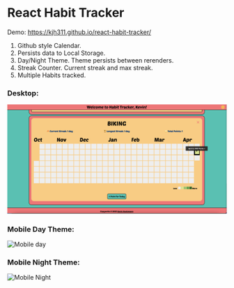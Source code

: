# **React Habit Tracker**

Demo: https://kjh311.github.io/react-habit-tracker/

1. Github style Calendar.
2. Persists data to Local Storage.
3. Day/Night Theme. Theme persists between rerenders.
4. Streak Counter. Current streak and max streak.
5. Multiple Habits tracked.

### Desktop:

![alt text](/public/Desktop.png)

### Mobile Day Theme:

<!-- ![alt text](/public/Mobile-Day.png) -->
<img src="https://kjh311.github.io/react-habit-tracker/Mobile-Day.png" alt="Mobile day" width="400"/>

### Mobile Night Theme:

<!-- ![alt text](/public/Mobile-Night.png) -->
<img src="https://kjh311.github.io/react-habit-tracker/Mobile-Night.png" alt="Mobile Night" width="400"/>
